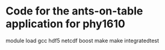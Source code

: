 # Code for the ants-on-table application for phy1610

module load gcc hdf5 netcdf boost
make
make integratedtest
